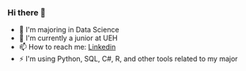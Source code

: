 ### Hi there 👋

- 🌱 I'm majoring in Data Science
- 👯 I'm currently a junior at UEH
- 📫 How to reach me: [Linkedin](https://www.linkedin.com/in/nguyenquynhkhanhha/)
- ⚡ I'm using Python, SQL, C#, R, and other tools related to my major
